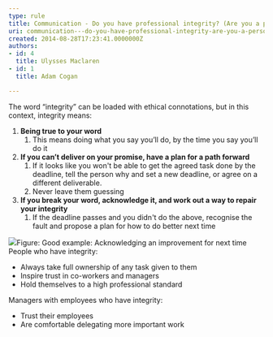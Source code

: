 ```yaml
---
type: rule
title: Communication - Do you have professional integrity? (Are you a person of your word?)
uri: communication---do-you-have-professional-integrity-are-you-a-person-of-your-word
created: 2014-08-28T17:23:41.0000000Z
authors:
- id: 4
  title: Ulysses Maclaren
- id: 1
  title: Adam Cogan

---
```


 
​​​​​The word “integrity” can be loaded with ethical connotations, but in this context, integrity means:
 
1. **​Being true to your word**
    1. This means doing what you say you’ll do, by the time you say you’ll do it
2. **If you can’t deliver on your promise, have a plan for a path forward**
    1. If it looks like you won't be able to get the agreed task done by the deadline, tell the person why and set a new deadline, or agree on a different deliverable.
    2. Never leave them guessing
3. **If you break your word, acknowledge it, and work out a way to repair your integrity**
    1. ​If the deadline passes and you didn't do the above, recognise the fault and propose a plan for how to do better ​next time

![](/PublishingImages/improve.png)Figure: Good example: Acknowledging an improvement for next time
People who have integrity:

- Always take full ownership of any task given to them
- Inspire trust in co-workers and managers
- Hold themselves to a high professional standard


Managers with employees who have integrity:​

- Trust their employees
- Are comfortable delegating more important work


